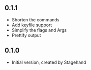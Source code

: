 ## 0.1.1

- Shorten the commands
- Add keyfile support
- Simplify the flags and Args
- Prettify output

## 0.1.0

- Initial version, created by Stagehand
